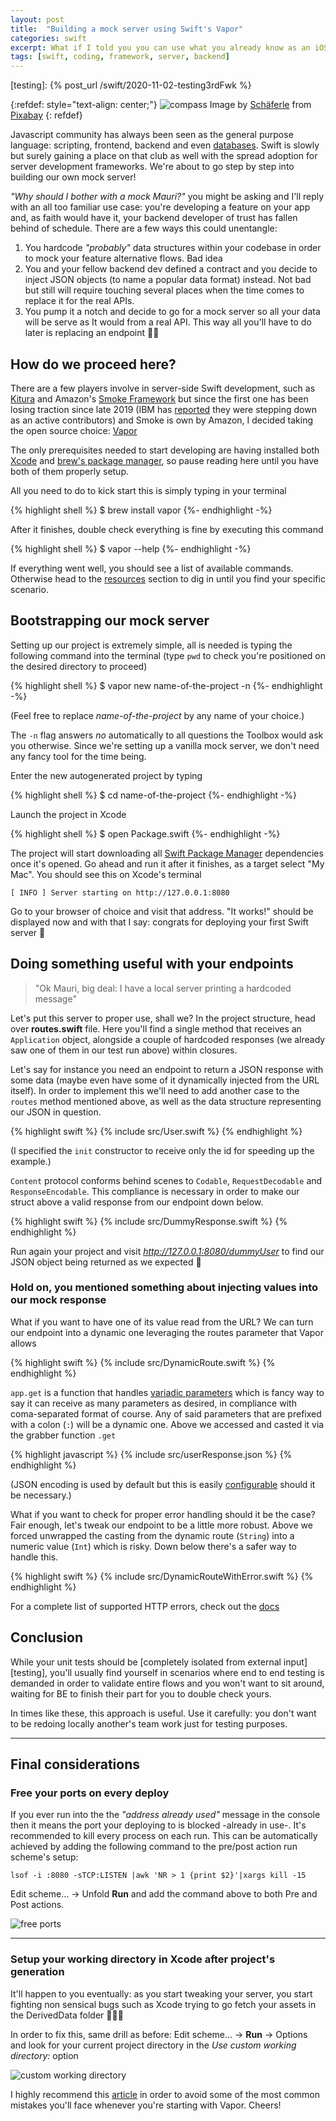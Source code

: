 ```yaml
---
layout: post
title:  "Building a mock server using Swift's Vapor"
categories: swift
excerpt: What if I told you you can use what you already know as an iOS developer for backend development?
tags: [swift, coding, framework, server, backend]
---
```


[referralAutor]: https://pixabay.com/users/schäferle-3372715/
[referralLink]: https://pixabay.com/images/id-2160321/
[couchDB]: https://couchdb.apache.org
[vapor]: https://vapor.codes
[kitura]: https://github.com/Kitura/Kitura
[smoke]: https://github.com/amzn/smoke-framework

[ibmReport]: https://www.itprotoday.com/programming-languages/ibm-ceases-work-server-side-swift-development

[brew]: https://brew.sh
[xcode]: https://developer.apple.com/download/more/
[vaporResources]: https://docs.vapor.codes/4.0/#other-sources

[spmDocs]: https://developer.apple.com/documentation/xcode/adding_package_dependencies_to_your_app
[vaporTips]: https://theswiftdev.com/10-short-advices-that-will-make-you-a-better-vapor-developer-right-away/
[supportMedia]: https://docs.vapor.codes/4.0/content/#supported-media-types
[variadicFunction]: https://docs.swift.org/swift-book/LanguageGuide/Functions.html
[errorDoc]: https://docs.vapor.codes/4.0/errors/
[testing]: {% post_url /swift/2020-11-02-testing3rdFwk %} 


{:refdef: style="text-align: center;"}
![compass](/assets/posts/8_mockVapor/server.jpg)
Image by [Schäferle][referralAutor] from [Pixabay][referralLink]
{: refdef}

Javascript community has always been seen as the general purpose language: scripting, frontend, backend and even [databases][couchDB]. Swift is slowly but surely gaining a place on that club as well with the spread adoption for server development frameworks. We're about to go step by step into building our own mock server!

*"Why should I bother with a mock Mauri?"* you might be asking and I'll reply with an all too familiar use case: you're developing a feature on your app and, as faith would have it, your backend developer of trust has fallen behind of schedule. There are a few ways this could unentangle:

1. You hardcode *"probably"* data structures within your codebase in order to mock your feature alternative flows. Bad idea
2. You and your fellow backend dev defined a contract and you decide to inject JSON objects (to name a popular data format) instead. Not bad but still will require touching several places when the time comes to replace it for the real APIs.
3. You pump it a notch and decide to go for a mock server so all your data will be serve as It would from a real API. This way all you'll have to do later is replacing an endpoint 👏🏽

## How do we proceed here?

There are a few players involve in server-side Swift development, such as [Kitura][kitura] and Amazon's [Smoke Framework][smoke] but since the first one has been losing traction since late 2019 (IBM has [reported][ibmReport] they were stepping down as an active contributors) and Smoke is own by Amazon, I decided taking the open source choice: [Vapor][vapor]

The only prerequisites needed to start developing are having installed both [Xcode][xcode] and [brew's package manager][brew], so pause reading here until you have both of them properly setup.

All you need to do to kick start this is simply typing in your terminal

{% highlight shell %}
$ brew install vapor
{%- endhighlight -%}

After it finishes, double check everything is fine by executing this command 

{% highlight shell %}
$ vapor --help
{%- endhighlight -%}

If everything went well, you should see a list of available commands. Otherwise head to the [resources][vaporResources] section to dig in until you find your specific scenario.

## Bootstrapping our mock server

Setting up our project is extremely simple, all is needed is typing the following command into the terminal (type `pwd` to check you're positioned on the desired directory to proceed)

{% highlight shell %}
$ vapor new name-of-the-project -n
{%- endhighlight -%}

(Feel free to replace *name-of-the-project* by any name of your choice.)

The `-n` flag answers *no* automatically to all questions the Toolbox would ask you otherwise. Since we're setting up a vanilla mock server, we don't need any fancy tool for the time being.

Enter the new autogenerated project by typing 

{% highlight shell %}
$ cd name-of-the-project
{%- endhighlight -%}

Launch the project in Xcode

{% highlight shell %}
$ open Package.swift
{%- endhighlight -%}

The project will start downloading all [Swift Package Manager][spmDocs] dependencies once it's opened. Go ahead and run it after it finishes, as a target select "My Mac". You should see this on Xcode's terminal 

```
[ INFO ] Server starting on http://127.0.0.1:8080
```

Go to your browser of choice and visit that address. "It works!" should be displayed now and with that I say: congrats for deploying your first Swift server 🥳

## Doing something useful with your endpoints

> "Ok Mauri, big deal: I have a local server printing a hardcoded message"

Let's put this server to proper use, shall we? In the project structure, head over **routes.swift** file. Here you'll find a single method that receives an `Application` object, alongside a couple of hardcoded responses (we already saw one of them in our test run above) within closures. 

Let's say for instance you need an endpoint to return a JSON response with some data (maybe even have some of it dynamically injected from the URL itself). In order to implement this we'll need to add another case to the `routes` method mentioned above, as well as the data structure representing our JSON in question.

{% highlight swift %}
{% include src/User.swift %}
{% endhighlight %}

(I specified the `init` constructor to receive only the id for speeding up the example.)

`Content` protocol conforms behind scenes to `Codable`, `RequestDecodable` and `ResponseEncodable`. This compliance is necessary in order to make our struct above a valid response from our endpoint down below.

{% highlight swift %}
{% include src/DummyResponse.swift %}
{% endhighlight %}

Run again your project and visit *http://127.0.0.1:8080/dummyUser* to find our JSON object being returned as we expected 😬 

### Hold on, you mentioned something about injecting values into our mock response

What if you want to have one of its value read from the URL? We can turn our endpoint into a dynamic one leveraging the routes parameter that Vapor allows

{% highlight swift %}
{% include src/DynamicRoute.swift %}
{% endhighlight %}

`app.get` is a function that handles [variadic parameters][variadicFunction] which is fancy way to say it can receive as many parameters as desired, in compliance with coma-separated format of course. Any of said parameters that are prefixed with a colon (`:`) will be a dynamic one. Above we accessed and casted it via the grabber function `.get`

{% highlight javascript %}
{% include src/userResponse.json %}
{% endhighlight %}

(JSON encoding is used by default but this is easily [configurable][supportMedia] should it be necessary.)

What if you want to check for proper error handling should it be the case? Fair enough, let's tweak our endpoint to be a little more robust. Above we forced unwrapped the casting from the dynamic route (`String`) into a numeric value (`Int`) which is risky. Down below there's a safer way to handle this.

{% highlight swift %}
{% include src/DynamicRouteWithError.swift %}
{% endhighlight %} 

For a complete list of supported HTTP errors, check out the [docs][errorDoc]

## Conclusion

While your unit tests should be [completely isolated from external input][testing], you'll usually find yourself in scenarios where end to end testing is demanded in order to validate entire flows and you won't want to sit around, waiting for BE to finish their part for you to double check yours. 

In times like these, this approach is useful. Use it carefully: you don't want to be redoing locally another's team work just for testing purposes.

---
## Final considerations

### Free your ports on every deploy

If you ever run into the the *"address already used"* message in the console then it means the port your deploying to is blocked -already in use-. It's recommended to kill every process on each run. This can be automatically achieved by adding the following command to the pre/post action run scheme's setup:

`lsof -i :8080 -sTCP:LISTEN |awk 'NR > 1 {print $2}'|xargs kill -15`

Edit scheme... -> Unfold **Run** and add the command above to both Pre and Post actions.

![free ports](/assets/posts/8_mockVapor/killAction.png)

---

### Setup your working directory in Xcode after project's generation

It'll happen to you eventually: as you start tweaking your server, you start fighting non sensical bugs such as Xcode trying to go fetch your assets in the DerivedData folder 🤦🏽‍♂️

In order to fix this, same drill as before: Edit scheme... -> **Run** -> Options and look for your current project directory in the *Use custom working directory:* option

![custom working directory](/assets/posts/8_mockVapor/customDirectory.png)

I highly recommend this [article][vaporTips] in order to avoid some of the most common mistakes you'll face whenever you're starting with Vapor. Cheers!